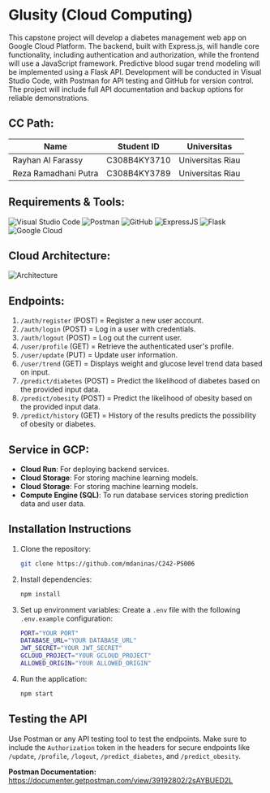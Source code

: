 # Glusity (Cloud Computing)

This capstone project will develop a diabetes management web app on Google Cloud Platform. The backend, built with Express.js, will handle core functionality, including authentication and authorization, while the frontend will use a JavaScript framework. Predictive blood sugar trend modeling will be implemented using a Flask API. Development will be conducted in Visual Studio Code, with Postman for API testing and GitHub for version control. The project will include full API documentation and backup options for reliable demonstrations.

## **CC Path:**

| Name                 | Student ID   | Universitas      |
| -------------------- | ------------ | ---------------- |
| Rayhan Al Farassy    | C308B4KY3710 | Universitas Riau |
| Reza Ramadhani Putra | C308B4KY3789 | Universitas Riau |

## **Requirements & Tools:**

![Visual Studio Code](https://img.shields.io/badge/Visual%20Studio%20Code-0078d7.svg?style=for-the-badge&logo=visual-studio-code&logoColor=white)
![Postman](https://img.shields.io/badge/Postman-FF6C37?style=for-the-badge&logo=postman&logoColor=white)
![GitHub](https://img.shields.io/badge/github-%23121011.svg?style=for-the-badge&logo=github&logoColor=white)
![ExpressJS](https://img.shields.io/badge/Express-%23F7DF1E?style=for-the-badge&logo=javascript&logoColor=white)
![Flask](https://img.shields.io/badge/flask-%23000.svg?style=for-the-badge&logo=flask&logoColor=white)
![Google Cloud](https://img.shields.io/badge/GoogleCloud-%234285F4.svg?style=for-the-badge&logo=google-cloud&logoColor=white)

## **Cloud Architecture:**

![Architecture](https://github.com/mdaninas/Capstone-Project/blob/main/images/architecture.png)

## **Endpoints:**

1.  `/auth/register` (POST) = Register a new user account.
2.  `/auth/login` (POST) = Log in a user with credentials.
3.  `/auth/logout` (POST) = Log out the current user.
4.  `/user/profile` (GET) = Retrieve the authenticated user's profile.
5.  `/user/update` (PUT) = Update user information.
6.  `/user/trend` (GET) = Displays weight and glucose level trend data based on input.
7.  `/predict/diabetes` (POST) = Predict the likelihood of diabetes based on the provided input data.
8.  `/predict/obesity` (POST) = Predict the likelihood of obesity based on the provided input data.
9.  `/predict/history` (GET) = History of the results predicts the possibility of obesity or diabetes.

## **Service in GCP:**

- **Cloud Run**: For deploying backend services.
- **Cloud Storage**: For storing machine learning models.
- **Cloud Storage**: For storing machine learning models.
- **Compute Engine (SQL)**: To run database services storing prediction data and user data.

## **Installation Instructions**

1. Clone the repository:

   ```bash
   git clone https://github.com/mdaninas/C242-PS006
   ```

2. Install dependencies:

   ```bash
   npm install
   ```

3. Set up environment variables:
   Create a `.env` file with the following `.env.example` configuration:

   ```bash
   PORT="YOUR PORT"
   DATABASE_URL="YOUR DATABASE_URL"
   JWT_SECRET="YOUR JWT_SECRET"
   GCLOUD_PROJECT="YOUR GCLOUD_PROJECT"
   ALLOWED_ORIGIN="YOUR ALLOWED_ORIGIN"
   ```

4. Run the application:
   ```bash
   npm start
   ```

## **Testing the API**

Use Postman or any API testing tool to test the endpoints. Make sure to include the `Authorization` token in the headers for secure endpoints like `/update`, `/profile`, `/logout`, `/predict_diabetes`, and `/predict_obesity`.

**Postman Documentation:** https://documenter.getpostman.com/view/39192802/2sAYBUED2L
